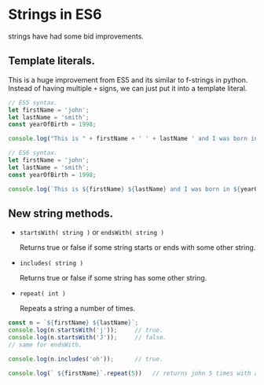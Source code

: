 # Strings in ES6

strings have had some bid improvements.



## Template literals.

This is a huge improvement from ES5 and its similar to f-strings in python. Instead of having multiple `+` signs, we can just put it into a template literal.

```js
// ES5 syntax.
let firstName = 'john';
let lastName = 'smith';
const yearOfBirth = 1998;

console.log("This is " + firstName + ' ' + lastName ' and I was born in ' + yearOfBirth);

// ES6 syntax.
let firstName = 'john';
let lastName = 'smith';
const yearOfBirth = 1998;

console.log(`This is ${firstName} ${lastName} and I was born in ${yearOfBirth}.`);
```



## New string methods.

*   `startsWith( string )` or `endsWith( string )`

    Returns true or false if some string starts or ends with some other string.

*   `includes( string )`

    Returns true or false if some string has some other string.

*   `repeat( int )`

    Repeats a string a number of times.

```js
const n = `${firstName} ${lastName}`;
console.log(n.startsWith('j'));		// true.
console.log(n.startsWith('J'));		// false.
// same for endsWith.

console.log(n.includes('oh'));		// true.

console.log(` ${firstName}`.repeat(5))   // returns john 5 times with a space in between.
```

